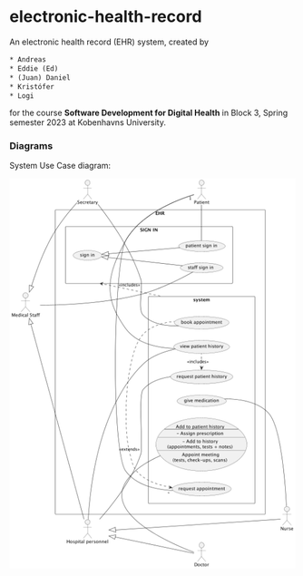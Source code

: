 # electronic-health-record

An electronic health record (EHR) system, created by

    * Andreas
    * Eddie (Ed)
    * (Juan) Daniel
    * Kristófer
    * Logi

for the course **Software Development for Digital Health** in Block 3, Spring semester 2023 at Kobenhavns University.


### Diagrams

System Use Case diagram:

![](uml/use_case_diagrams/system_useCaseDiagram.png)

